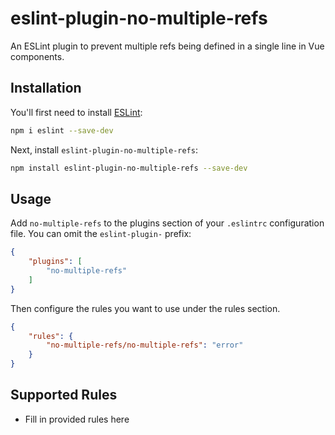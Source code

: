 # eslint-plugin-no-multiple-refs

An ESLint plugin to prevent multiple refs being defined in a single line in Vue components.

## Installation

You'll first need to install [ESLint](https://eslint.org/):

```sh
npm i eslint --save-dev
```

Next, install `eslint-plugin-no-multiple-refs`:

```sh
npm install eslint-plugin-no-multiple-refs --save-dev
```

## Usage

Add `no-multiple-refs` to the plugins section of your `.eslintrc` configuration file. You can omit the `eslint-plugin-` prefix:

```json
{
    "plugins": [
        "no-multiple-refs"
    ]
}
```

Then configure the rules you want to use under the rules section.

```json
{
    "rules": {
        "no-multiple-refs/no-multiple-refs": "error"
    }
}
```

## Supported Rules

* Fill in provided rules here
